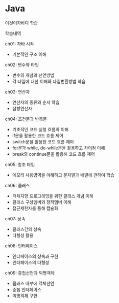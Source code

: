 # Java
이것이자바다 학습

학습내역

ch01: 자바 시작
 - 기본적인 구조 이해

ch02: 변수와 타입
 - 변수의 개념과 선언방법
 - 각 타입에 대한 이해와 타입변환방법 학습

ch03: 연산자
 - 연산자의 종류와 순서 학습
 - 삼항연산자

ch04: 조건문과 반복문
 - 기초적인 코드 실행 흐름의 이해
 - if문을 활용한 코드 흐름 제어
 - switch문을 활용한 코드 흐름 제어
 - for문과 while, do-while문을 활용하고 차이점 이해
 - break와 continue문을 활용해 코드 흐름 제어

ch05: 참조 타입
 - 메모리 사용영역을 이해하고 문자열과 배열에 관하여 학습

ch06: 클래스
 - 객체지향 프로그래밍을 위한 클래스 개념 이해
 - 클래스 구성멤버와 정적멤버 이해
 - 접근제한자를 통해 캡슐화
 
ch07: 상속
 - 클래스간의 상속
 - 다형성 활용

ch08: 인터페이스
 - 인터페이스의 상속과 구현
 - 인터페이스의 다형성

ch09: 중첩선언과 익명객체
 - 클래스 내부에 객체선언
 - 중첩 인터페이스
 - 익명객체 구현



